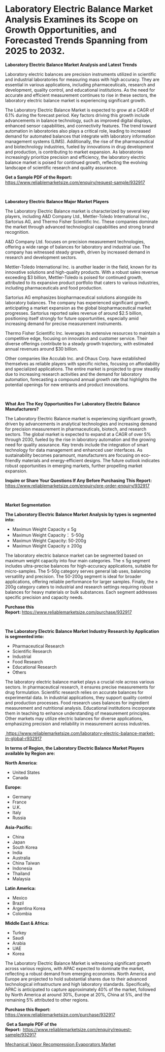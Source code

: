 <p><h1>Laboratory Electric Balance Market Analysis Examines its Scope on Growth Opportunities, and Forecasted Trends Spanning from 2025 to 2032.</h1></p><p><strong>Laboratory Electric Balance Market Analysis and Latest Trends</strong></p>
<p><p>Laboratory electric balances are precision instruments utilized in scientific and industrial laboratories for measuring mass with high accuracy. They are essential in various applications, including pharmaceuticals, research and development, quality control, and educational institutions. As the need for accurate and efficient measurement continues to rise in these sectors, the laboratory electric balance market is experiencing significant growth.</p><p>The Laboratory Electric Balance Market is expected to grow at a CAGR of 6.1% during the forecast period. Key factors driving this growth include advancements in balance technology, such as improved digital displays, enhanced sensor capabilities, and connectivity features. The trend toward automation in laboratories also plays a critical role, leading to increased demand for automated balances that integrate with laboratory information management systems (LIMS). Additionally, the rise of the pharmaceutical and biotechnology industries, fueled by innovations in drug development and production, is contributing to market expansion. As laboratories increasingly prioritize precision and efficiency, the laboratory electric balance market is poised for continued growth, reflecting the evolving landscape of scientific research and quality assurance.</p></p>
<p><strong>Get a Sample PDF of the Report:&nbsp;</strong> <a href="https://www.reliablemarketsize.com/enquiry/request-sample/932917?utm_campaign=2809&utm_medium=2&utm_source=Github&utm_content=ia&utm_term=21032025&utm_id=laboratory-electric-balance">https://www.reliablemarketsize.com/enquiry/request-sample/932917</a></p>
<p>&nbsp;</p>
<p><strong>Laboratory Electric Balance Major Market Players</strong></p>
<p><p>The Laboratory Electric Balance market is characterized by several key players, including A&D Company Ltd., Mettler-Toledo International Inc., Sartorius AG, and Thermo Fisher Scientific Inc. These companies dominate the market through advanced technological capabilities and strong brand recognition.</p><p>A&D Company Ltd. focuses on precision measurement technologies, offering a wide range of balances for laboratory and industrial use. The company has witnessed steady growth, driven by increased demand in research and development sectors. </p><p>Mettler-Toledo International Inc. is another leader in the field, known for its innovative solutions and high-quality products. With a robust sales revenue exceeding $3 billion, Mettler-Toledo is poised for continued growth, attributed to its expansive product portfolio that caters to various industries, including pharmaceuticals and food production.</p><p>Sartorius AG emphasizes biopharmaceutical solutions alongside its laboratory balances. The company has experienced significant growth, anticipating a market expansion as the global biopharmaceutical market progresses. Sartorius reported sales revenue of around $2.5 billion, positioning itself strongly for future opportunities, especially amid increasing demand for precise measurement instruments.</p><p>Thermo Fisher Scientific Inc. leverages its extensive resources to maintain a competitive edge, focusing on innovation and customer service. Their diverse offerings contribute to a steady growth trajectory, with estimated annual revenues around $30 billion. </p><p>Other companies like Acculab Inc. and Ohaus Corp. have established themselves as reliable players with specific niches, focusing on affordability and specialized applications. The entire market is projected to grow steadily due to increasing research activities and the demand for laboratory automation, forecasting a compound annual growth rate that highlights the potential openings for new entrants and product innovations.</p></p>
<p>&nbsp;</p>
<p><strong>What Are The Key Opportunities For Laboratory Electric Balance Manufacturers?</strong></p>
<p><p>The Laboratory Electric Balance market is experiencing significant growth, driven by advancements in analytical technologies and increasing demand for precision measurement in pharmaceuticals, biotech, and research sectors. The global market is expected to expand at a CAGR of over 5% through 2030, fueled by the rise in laboratory automation and the growing need for quality assurance. Key trends include the integration of smart technology for data management and enhanced user interfaces. As sustainability becomes paramount, manufacturers are focusing on eco-friendly materials and energy-efficient designs. The future outlook indicates robust opportunities in emerging markets, further propelling market expansion.</p></p>
<p><strong>Inquire or Share Your Questions If Any Before Purchasing This Report:</strong> <a href="https://www.reliablemarketsize.com/enquiry/pre-order-enquiry/932917?utm_campaign=2809&utm_medium=2&utm_source=Github&utm_content=ia&utm_term=21032025&utm_id=laboratory-electric-balance">https://www.reliablemarketsize.com/enquiry/pre-order-enquiry/932917</a></p>
<p>&nbsp;</p>
<p><strong>Market Segmentation</strong></p>
<p><strong>The Laboratory Electric Balance Market Analysis by types is segmented into:</strong></p>
<p><ul><li>Maximun Weight Capacity ≤ 5g</li><li>Maximun Weight Capacity： 5-50g</li><li>Maximun Weight Capacity: 50-200g</li><li>Maximun Weight Capacity ≥ 200g</li></ul></p>
<p><p>The laboratory electric balance market can be segmented based on maximum weight capacity into four main categories. The ≤ 5g segment includes ultra-precise balances for high-accuracy applications, suitable for micro-samples. The 5-50g category serves general lab uses, balancing versatility and precision. The 50-200g segment is ideal for broader applications, offering reliable performance for larger samples. Finally, the ≥ 200g category caters to industrial and research settings requiring robust balances for heavy materials or bulk substances. Each segment addresses specific precision and capacity needs.</p></p>
<p><strong>Purchase this Report:&nbsp;</strong><a href="https://www.reliablemarketsize.com/purchase/932917?utm_campaign=2809&utm_medium=2&utm_source=Github&utm_content=ia&utm_term=21032025&utm_id=laboratory-electric-balance">https://www.reliablemarketsize.com/purchase/932917</a></p>
<p>&nbsp;</p>
<p><strong>The Laboratory Electric Balance Market Industry Research by Application is segmented into:</strong></p>
<p><ul><li>Pharmaceutical Research</li><li>Scientific Research</li><li>Industrial</li><li>Food Research</li><li>Educational Research</li><li>Others</li></ul></p>
<p><p>The laboratory electric balance market plays a crucial role across various sectors. In pharmaceutical research, it ensures precise measurements for drug formulation. Scientific research relies on accurate balances for experimental data. In industrial applications, they support quality control and production processes. Food research uses balances for ingredient measurement and nutritional analysis. Educational institutions incorporate them in teaching to enhance understanding of measurement principles. Other markets may utilize electric balances for diverse applications, emphasizing precision and reliability in measurement across industries.</p></p>
<p><a href="https://www.reliablemarketsize.com/laboratory-electric-balance-market-in-global-r932917?utm_campaign=2809&utm_medium=2&utm_source=Github&utm_content=ia&utm_term=21032025&utm_id=laboratory-electric-balance">&nbsp;https://www.reliablemarketsize.com/laboratory-electric-balance-market-in-global-r932917</a></p>
<p><strong>In terms of Region, the Laboratory Electric Balance Market Players available by Region are:</strong></p>
<p>
    <p> <strong> North America: </strong>
        <ul>
            <li>United States</li>
            <li>Canada</li>
        </ul>
        </p> 
    <p> <strong> Europe: </strong>
        <ul>
            <li>Germany</li>
            <li>France</li>
            <li>U.K.</li>
            <li>Italy</li>
            <li>Russia</li>
        </ul>
        </p> 
    <p> <strong> Asia-Pacific: </strong>
        <ul>
            <li>China</li>
            <li>Japan</li>
            <li>South Korea</li>
            <li>India</li>
            <li>Australia</li>
            <li>China Taiwan</li>
            <li>Indonesia</li>
            <li>Thailand</li>
            <li>Malaysia</li>
        </ul>
        </p> 
    <p> <strong> Latin America: </strong>
        <ul>
            <li>Mexico</li>
            <li>Brazil</li>
            <li>Argentina Korea</li>
            <li>Colombia</li>
        </ul>
        </p> 
    <p> <strong> Middle East & Africa: </strong>
        <ul>
            <li>Turkey</li>
            <li>Saudi</li>
            <li>Arabia</li>
            <li>UAE</li>
            <li>Korea</li>
        </ul>
    </p>
    </p>
<p><p>The Laboratory Electric Balance Market is witnessing significant growth across various regions, with APAC expected to dominate the market, reflecting a robust demand from emerging economies. North America and Europe are projected to hold substantial shares due to their advanced technological infrastructure and high laboratory standards. Specifically, APAC is anticipated to capture approximately 40% of the market, followed by North America at around 30%, Europe at 20%, China at 5%, and the remaining 5% attributed to other regions.</p></p>
<p><strong>Purchase this Report: </strong><a href="https://www.reliablemarketsize.com/purchase/932917?utm_campaign=2809&utm_medium=2&utm_source=Github&utm_content=ia&utm_term=21032025&utm_id=laboratory-electric-balance">https://www.reliablemarketsize.com/purchase/932917</a></p>
<p>&nbsp;<strong>Get a Sample PDF of the Report:&nbsp;&nbsp;</strong><a href="https://www.reliablemarketsize.com/enquiry/request-sample/932917?utm_campaign=2809&utm_medium=2&utm_source=Github&utm_content=ia&utm_term=21032025&utm_id=laboratory-electric-balance">https://www.reliablemarketsize.com/enquiry/request-sample/932917</a></p>
<p><strong></strong></p>
<p><p><a href="https://github.com/gitfwelday/Market-Research-Report-List-1/blob/main/mechanical-vapor-recompression-evaporators-market.md?utm_campaign=2809&utm_medium=2&utm_source=Github&utm_content=ia&utm_term=21032025&utm_id=laboratory-electric-balance">Mechanical Vapor Recompression Evaporators Market</a></p></p>